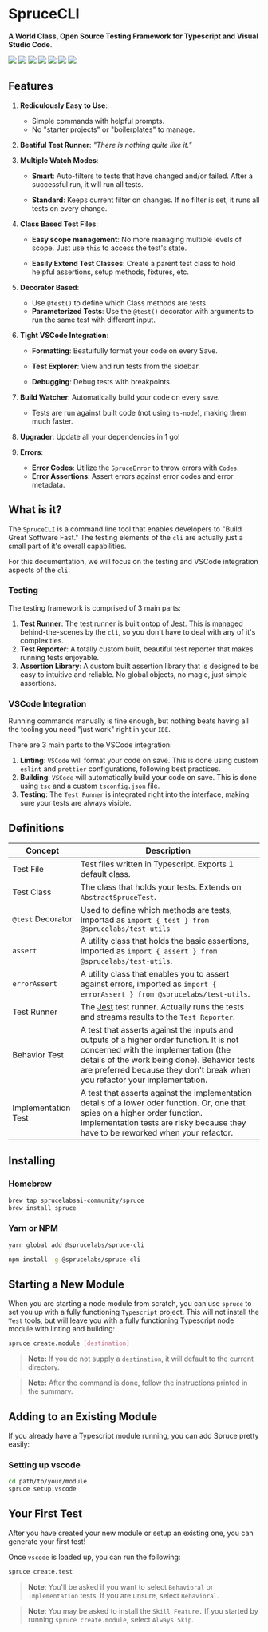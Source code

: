 # SpruceCLI

**A World Class, Open Source Testing Framework for Typescript and Visual Studio Code**. 

<div class="grid-buttons">
    <a href="https://github.com/sprucelabsai-community/spruce-cli-workspace"><img src="https://img.shields.io/github/last-commit/sprucelabsai-community/spruce-cli-workspace" /></a>
    <a href="https://github.com/sprucelabsai-community/spruce-cli-workspace"><img src="https://img.shields.io/circleci/build/github/sprucelabsai-community/spruce-cli-workspace" /></a>
    <a href="https://github.com/sprucelabsai-community/spruce-cli-workspace"><img src="https://img.shields.io/github/languages/top/sprucelabsai-community/spruce-cli-workspace" /></a>
    <a href="https://github.com/sprucelabsai-community/spruce-cli-workspace"><img src="https://img.shields.io/github/commit-activity/m/sprucelabsai-community/spruce-cli-workspace" /></a>
    <a href="https://www.npmjs.com/package/@sprucelabs/spruce-cli"><img src="https://img.shields.io/npm/dy/%40sprucelabs%2Fspruce-cli" /></a>
    <a href="https://github.com/sprucelabsai-community/spruce-cli-workspace"><img src="https://img.shields.io/github/issues/sprucelabsai-community/spruce-cli-workspace" /></a>
    <a href="https://www.npmjs.com/package/@sprucelabs/spruce-cli"><img src="https://img.shields.io/npm/v/%40sprucelabs%2Fspruce-cli" /></a>
</div>


## Features

1. **Rediculously Easy to Use**: 
    * Simple commands with helpful prompts.
    * No "starter projects" or "boilerplates" to manage.

1. **Beatiful Test Runner**: *"There is nothing quite like it."*
2. **Multiple Watch Modes**:
    * **Smart**: Auto-filters to tests that have changed and/or failed. After a successful run, it will run all tests.

    * **Standard**: Keeps current filter on changes. If no filter is set, it runs all tests on every change.
3. **Class Based Test Files**:
    * **Easy scope management**: No more managing multiple levels of scope. Just use `this` to access the test's state.

    * **Easily Extend Test Classes**: Create a parent test class to hold helpful assertions, setup methods, fixtures, etc.
2. **Decorator Based**: 
    * Use `@test()` to define which Class methods are tests.
    * **Parameterized Tests**: Use the `@test()` decorator with arguments to run the same test with different input.
4. **Tight VSCode Integration**:
    * **Formatting**: Beatuifully format your code on every Save.

    * **Test Explorer**: View and run tests from the sidebar.
    * **Debugging**: Debug tests with breakpoints.
6. **Build Watcher**: Automatically build your code on every save.
    * Tests are run against built code (not using `ts-node`), making them much faster.
7. **Upgrader**: Update all your dependencies in 1 go!
8. **Errors**:
    * **Error Codes**: Utilize the `SpruceError` to throw errors with `Codes`.
    * **Error Assertions**: Assert errors against error codes and error metadata.

## What is it?

The `SpruceCLI` is a command line tool that enables developers to "Build Great Software Fast." The testing elements of the `cli` are actually just a small part of it's overall capabilities.

For this documentation, we will focus on the testing and VSCode integration aspects of the `cli`.

### Testing

The testing framework is comprised of 3 main parts:

1. **Test Runner**: The test runner is built ontop of [Jest](https://jestjs.io). This is managed behind-the-scenes by the `cli`, so you don't have to deal with any of it's complexities.
2. **Test Reporter**: A totally custom built, beautiful test reporter that makes running tests enjoyable.
3. **Assertion Library**: A custom built assertion library that is designed to be easy to intuitive and reliable. No global objects, no magic, just simple assertions.

### VSCode Integration

Running commands manually is fine enough, but nothing beats having all the tooling you need "just work" right in your `IDE`.

There are 3 main parts to the VSCode integration:

1. **Linting**: `VSCode` will format your code on save. This is done using custom `eslint` and `prettier` configurations, following best practices.
2. **Building**: `VSCode` will automatically build your code on save. This is done using `tsc` and a custom `tsconfig.json` file.
3. **Testing**: The `Test Runner` is integrated right into the interface, making sure your tests are always visible.

## Definitions

| Concept | Description |
| --- | --- |
| Test File | Test files written in Typescript. Exports 1 default class. |
| Test Class | The class that holds your tests. Extends on `AbstractSpruceTest`. |
| `@test` Decorator | Used to define which methods are tests, importad as `import { test } from @sprucelabs/test-utils` |
| `assert` | A utility class that holds the basic assertions, imported as `import { assert } from @sprucelabs/test-utils`. |
| `errorAssert` | A utility class that enables you to assert against errors, imported as `import { errorAssert } from @sprucelabs/test-utils`. |
| Test Runner | The [Jest](https://jestjs.io) test runner. Actually runs the tests and streams results to the `Test Reporter`. |
| Behavior Test | A test that asserts against the inputs and outputs of a higher order function. It is not concerned with the implementation (the details of the work being done). Behavior tests are preferred because they don't break when you refactor your implementation. |
| Implementation Test | A test that asserts against the implementation details of a lower oder function. Or, one that spies on a higher order function. Implementation tests are risky because they have to be reworked when your refactor. |


## Installing

### Homebrew

```bash
brew tap sprucelabsai-community/spruce
brew install spruce
```

### Yarn or NPM

```bash
yarn global add @sprucelabs/spruce-cli
```

```bash
npm install -g @sprucelabs/spruce-cli
```

## Starting a New Module

When you are starting a node module from scratch, you can use `spruce` to set you up with a fully functioning `Typescript` project. This will not install the `Test` tools, but will leave you with a fully functioning Typescript node module with linting and building:


```bash
spruce create.module [destination]
```
> **Note:** If you do not supply a `destination`, it will default to the current directory.

> **Note:** After the command is done, follow the instructions printed in the summary. 

## Adding to an Existing Module

If you already have a Typescript module running, you can add Spruce pretty easily:

### Setting up vscode

```bash
cd path/to/your/module
spruce setup.vscode
```

## Your First Test
After you have created your new module or setup an existing one, you can generate your first test!

Once `vscode` is loaded up, you can run the following:

```bash
spruce create.test
```

> **Note**: You'll be asked if you want to select `Behavioral` or `Implementation` tests. If you are unsure, select `Behavioral`.

> **Note**: You may be asked to install the `Skill Feature.` If you started by running `spruce create.module`, select `Always Skip`.
